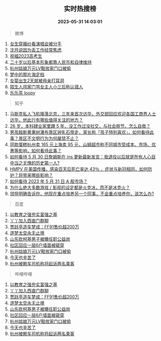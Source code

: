 <div align="center"><h2>实时热搜榜</h2><h4>2023-05-31 14:03:01</h4></div>

> 微博  

1. [女生穿婚纱看演唱会被分手](https://s.weibo.com/weibo?q=%23%E5%A5%B3%E7%94%9F%E7%A9%BF%E5%A9%9A%E7%BA%B1%E7%9C%8B%E6%BC%94%E5%94%B1%E4%BC%9A%E8%A2%AB%E5%88%86%E6%89%8B%23&t=31&band_rank=1&Refer=top)<br />
2. [沈月说因为丢工作经常焦虑](https://s.weibo.com/weibo?q=%23%E6%B2%88%E6%9C%88%E8%AF%B4%E5%9B%A0%E4%B8%BA%E4%B8%A2%E5%B7%A5%E4%BD%9C%E7%BB%8F%E5%B8%B8%E7%84%A6%E8%99%91%23&t=31&band_rank=2&Refer=top)<br />
3. [祝福2023高考生](https://s.weibo.com/weibo?q=%23%E7%A5%9D%E7%A6%8F2023%E9%AB%98%E8%80%83%E7%94%9F%23&t=31&band_rank=3&Refer=top)<br />
4. [二十岁以后基本形象都靠人民币和自律维持](https://s.weibo.com/weibo?q=%E4%BA%8C%E5%8D%81%E5%B2%81%E4%BB%A5%E5%90%8E%E5%9F%BA%E6%9C%AC%E5%BD%A2%E8%B1%A1%E9%83%BD%E9%9D%A0%E4%BA%BA%E6%B0%91%E5%B8%81%E5%92%8C%E8%87%AA%E5%BE%8B%E7%BB%B4%E6%8C%81&t=31&band_rank=4&Refer=top)<br />
5. [杭州姑娘万元LV鞋放家门口被偷](https://s.weibo.com/weibo?q=%23%E6%9D%AD%E5%B7%9E%E5%A7%91%E5%A8%98%E4%B8%87%E5%85%83LV%E9%9E%8B%E6%94%BE%E5%AE%B6%E9%97%A8%E5%8F%A3%E8%A2%AB%E5%81%B7%23&t=31&band_rank=5&Refer=top)<br />
6. [梦中的那片海定档](https://s.weibo.com/weibo?q=%23%E6%A2%A6%E4%B8%AD%E7%9A%84%E9%82%A3%E7%89%87%E6%B5%B7%E5%AE%9A%E6%A1%A3%23&t=31&band_rank=6&Refer=top)<br />
7. [女婴出生2天就被母亲打耳洞](https://s.weibo.com/weibo?q=%23%E5%A5%B3%E5%A9%B4%E5%87%BA%E7%94%9F2%E5%A4%A9%E5%B0%B1%E8%A2%AB%E6%AF%8D%E4%BA%B2%E6%89%93%E8%80%B3%E6%B4%9E%23&t=31&band_rank=7&Refer=top)<br />
8. [陌生人闯家门骂女主人小三后称认错人](https://s.weibo.com/weibo?q=%23%E9%99%8C%E7%94%9F%E4%BA%BA%E9%97%AF%E5%AE%B6%E9%97%A8%E9%AA%82%E5%A5%B3%E4%B8%BB%E4%BA%BA%E5%B0%8F%E4%B8%89%E5%90%8E%E7%A7%B0%E8%AE%A4%E9%94%99%E4%BA%BA%23&t=31&band_rank=8&Refer=top)<br />
9. [乐乐茶 loopy](https://s.weibo.com/weibo?q=%E4%B9%90%E4%B9%90%E8%8C%B6%20loopy&t=31&band_rank=9&Refer=top)<br />

> 知乎  

1. [马斯克私人飞机降落北京，三年来首次访华，外交部回应欢迎各国工商界人士访华，他此行有哪些值得关注的地方？](https://www.zhihu.com/question/603832271)<br />
2. [26 岁，本科肄业家里蹲 5 年，没工作过没社交，与社会脱节，怎么自救？](https://www.zhihu.com/question/299259221)<br />
3. [男孩敲断黄果树瀑布景区钟乳石带走，家长称「孩子特别喜欢」，如何看待此事？景区不文明行为为何屡禁不止？](https://www.zhihu.com/question/603621134)<br />
4. [同款蛋糕杭州卖 165 元上海卖 95 元，山姆超市称不同城市受成本、市场、优惠等影响，如何看待此事？](https://www.zhihu.com/question/603600909)<br />
5. [如何看待 5 月 30 日詹姆斯在 ins 更新最新发言：我退役以后就是所有人心目中当之无愧的历史第一人?](https://www.zhihu.com/question/603812096)<br />
6. [HMPV 在美国传播，感染百天后死亡率达 43％ ，症状与新冠相同，如何防护？将带来哪些影响？](https://www.zhihu.com/question/603980078)<br />
7. [如何看待 2023 年 5 月 31 日 A 股市场？](https://www.zhihu.com/question/603899041)<br />
8. [为什么绝大多数游戏 / 影视的设定都是火克冰，而不是冰克火？](https://www.zhihu.com/question/602861309)<br />
9. [领导明确告诉你，他现在重点培养另一个同事，不会重点培养你，该怎么办?](https://www.zhihu.com/question/603488937)<br />

> 百度  

1. [以教育之强夯实富强之基](https://www.baidu.com/s?wd=%E4%BB%A5%E6%95%99%E8%82%B2%E4%B9%8B%E5%BC%BA%E5%A4%AF%E5%AE%9E%E5%AF%8C%E5%BC%BA%E4%B9%8B%E5%9F%BA&sa=fyb_news&rsv_dl=fyb_news)<br />
2. [丫丫加入西直门群聊](https://www.baidu.com/s?wd=%E4%B8%AB%E4%B8%AB%E5%8A%A0%E5%85%A5%E8%A5%BF%E7%9B%B4%E9%97%A8%E7%BE%A4%E8%81%8A&sa=fyb_news&rsv_dl=fyb_news)<br />
3. [贾跃亭造车梦成：FF91售价超200万](https://www.baidu.com/s?wd=%E8%B4%BE%E8%B7%83%E4%BA%AD%E9%80%A0%E8%BD%A6%E6%A2%A6%E6%88%90%EF%BC%9AFF91%E5%94%AE%E4%BB%B7%E8%B6%85200%E4%B8%87&sa=fyb_news&rsv_dl=fyb_news)<br />
4. [逐梦太空永无止境](https://www.baidu.com/s?wd=%E9%80%90%E6%A2%A6%E5%A4%AA%E7%A9%BA%E6%B0%B8%E6%97%A0%E6%AD%A2%E5%A2%83&sa=fyb_news&rsv_dl=fyb_news)<br />
5. [山东砍柯基男子被曝任职公益岗](https://www.baidu.com/s?wd=%E5%B1%B1%E4%B8%9C%E7%A0%8D%E6%9F%AF%E5%9F%BA%E7%94%B7%E5%AD%90%E8%A2%AB%E6%9B%9D%E4%BB%BB%E8%81%8C%E5%85%AC%E7%9B%8A%E5%B2%97&sa=fyb_news&rsv_dl=fyb_news)<br />
6. [社区回应一层6户墙面被砸穿](https://www.baidu.com/s?wd=%E7%A4%BE%E5%8C%BA%E5%9B%9E%E5%BA%94%E4%B8%80%E5%B1%826%E6%88%B7%E5%A2%99%E9%9D%A2%E8%A2%AB%E7%A0%B8%E7%A9%BF&sa=fyb_news&rsv_dl=fyb_news)<br />
7. [杭州姑娘万元LV鞋放家门口被偷](https://www.baidu.com/s?wd=%E6%9D%AD%E5%B7%9E%E5%A7%91%E5%A8%98%E4%B8%87%E5%85%83LV%E9%9E%8B%E6%94%BE%E5%AE%B6%E9%97%A8%E5%8F%A3%E8%A2%AB%E5%81%B7&sa=fyb_news&rsv_dl=fyb_news)<br />
8. [今天也辛苦了](https://www.baidu.com/s?wd=%23%E4%BB%8A%E5%A4%A9%E4%B9%9F%E8%BE%9B%E8%8B%A6%E4%BA%86%23&sa=fyb_news&rsv_dl=fyb_news)<br />
9. [杭州被赖车司机称将起诉两名乘客](https://www.baidu.com/s?wd=%E6%9D%AD%E5%B7%9E%E8%A2%AB%E8%B5%96%E8%BD%A6%E5%8F%B8%E6%9C%BA%E7%A7%B0%E5%B0%86%E8%B5%B7%E8%AF%89%E4%B8%A4%E5%90%8D%E4%B9%98%E5%AE%A2&sa=fyb_news&rsv_dl=fyb_news)<br />

> 哔哩哔哩  

1. [以教育之强夯实富强之基](https://www.baidu.com/s?wd=%E4%BB%A5%E6%95%99%E8%82%B2%E4%B9%8B%E5%BC%BA%E5%A4%AF%E5%AE%9E%E5%AF%8C%E5%BC%BA%E4%B9%8B%E5%9F%BA&sa=fyb_news&rsv_dl=fyb_news)<br />
2. [丫丫加入西直门群聊](https://www.baidu.com/s?wd=%E4%B8%AB%E4%B8%AB%E5%8A%A0%E5%85%A5%E8%A5%BF%E7%9B%B4%E9%97%A8%E7%BE%A4%E8%81%8A&sa=fyb_news&rsv_dl=fyb_news)<br />
3. [贾跃亭造车梦成：FF91售价超200万](https://www.baidu.com/s?wd=%E8%B4%BE%E8%B7%83%E4%BA%AD%E9%80%A0%E8%BD%A6%E6%A2%A6%E6%88%90%EF%BC%9AFF91%E5%94%AE%E4%BB%B7%E8%B6%85200%E4%B8%87&sa=fyb_news&rsv_dl=fyb_news)<br />
4. [逐梦太空永无止境](https://www.baidu.com/s?wd=%E9%80%90%E6%A2%A6%E5%A4%AA%E7%A9%BA%E6%B0%B8%E6%97%A0%E6%AD%A2%E5%A2%83&sa=fyb_news&rsv_dl=fyb_news)<br />
5. [山东砍柯基男子被曝任职公益岗](https://www.baidu.com/s?wd=%E5%B1%B1%E4%B8%9C%E7%A0%8D%E6%9F%AF%E5%9F%BA%E7%94%B7%E5%AD%90%E8%A2%AB%E6%9B%9D%E4%BB%BB%E8%81%8C%E5%85%AC%E7%9B%8A%E5%B2%97&sa=fyb_news&rsv_dl=fyb_news)<br />
6. [社区回应一层6户墙面被砸穿](https://www.baidu.com/s?wd=%E7%A4%BE%E5%8C%BA%E5%9B%9E%E5%BA%94%E4%B8%80%E5%B1%826%E6%88%B7%E5%A2%99%E9%9D%A2%E8%A2%AB%E7%A0%B8%E7%A9%BF&sa=fyb_news&rsv_dl=fyb_news)<br />
7. [杭州姑娘万元LV鞋放家门口被偷](https://www.baidu.com/s?wd=%E6%9D%AD%E5%B7%9E%E5%A7%91%E5%A8%98%E4%B8%87%E5%85%83LV%E9%9E%8B%E6%94%BE%E5%AE%B6%E9%97%A8%E5%8F%A3%E8%A2%AB%E5%81%B7&sa=fyb_news&rsv_dl=fyb_news)<br />
8. [今天也辛苦了](https://www.baidu.com/s?wd=%23%E4%BB%8A%E5%A4%A9%E4%B9%9F%E8%BE%9B%E8%8B%A6%E4%BA%86%23&sa=fyb_news&rsv_dl=fyb_news)<br />
9. [杭州被赖车司机称将起诉两名乘客](https://www.baidu.com/s?wd=%E6%9D%AD%E5%B7%9E%E8%A2%AB%E8%B5%96%E8%BD%A6%E5%8F%B8%E6%9C%BA%E7%A7%B0%E5%B0%86%E8%B5%B7%E8%AF%89%E4%B8%A4%E5%90%8D%E4%B9%98%E5%AE%A2&sa=fyb_news&rsv_dl=fyb_news)<br />

